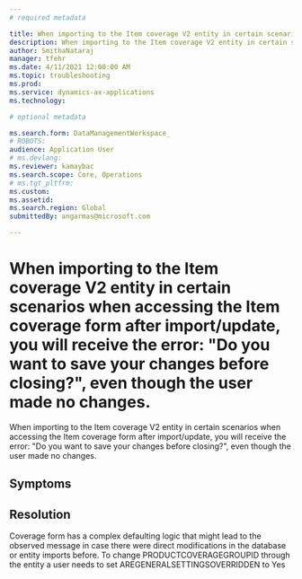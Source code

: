 ```yaml
---
# required metadata

title: When importing to the Item coverage V2 entity in certain scenarios when accessing the Item coverage form after import/update, you will receive the error: "Do you want to save your changes before closing?", even though the user made no changes.
description: When importing to the Item coverage V2 entity in certain scenarios when accessing the Item coverage form after import/update, you will receive the error: "Do you want to save your changes before closing?", even though the user made no changes.
author: SmithaNataraj
manager: tfehr
ms.date: 4/11/2021 12:00:00 AM
ms.topic: troubleshooting
ms.prod: 
ms.service: dynamics-ax-applications
ms.technology: 

# optional metadata

ms.search.form: DataManagementWorkspace_
# ROBOTS: 
audience: Application User
# ms.devlang: 
ms.reviewer: kamaybac
ms.search.scope: Core, Operations
# ms.tgt_pltfrm: 
ms.custom: 
ms.assetid: 
ms.search.region: Global
submittedBy: angarmas@microsoft.com

---
```


# When importing to the Item coverage V2 entity in certain scenarios when accessing the Item coverage form after import/update, you will receive the error: "Do you want to save your changes before closing?", even though the user made no changes.

 

When importing to the Item coverage V2 entity in certain scenarios when accessing the Item coverage form after import/update, you will receive the error: "Do you want to save your changes before closing?", even though the user made no changes.
 


## Symptoms





## Resolution
Coverage form has a complex defaulting logic that might lead to the observed message in case there were direct modifications in the database or entity imports before.
To change PRODUCTCOVERAGEGROUPID  through the entity a user needs to set AREGENERALSETTINGSOVERRIDDEN to Yes




